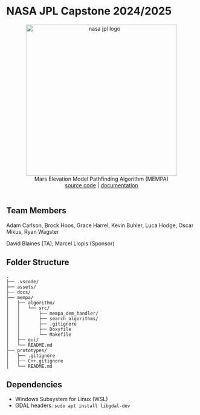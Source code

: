 # NASA JPL Capstone 2024/2025

<div align="center" >
  <img src="https://pasadena-library.net/teens/wp-content/blogs.dir/18/files/sites/18/2017/12/jpl.gif" alt="nasa jpl logo" height="400">
  <br/>
Mars Elevation Model Pathfinding Algorithm (MEMPA)
  <br/>
  <a href="">source code</a> | <a href="">documentation</a>
  <br/>
  <br/>
</div>

## Team Members

  Adam Carlson, Brock Hoos, Grace Harrel, Kevin Buhler, Luca Hodge, Oscar Mikus, Ryan Wagster
  
  David Blaines (TA),  Marcel Llopis (Sponsor)

## Folder Structure
```
.
├── .vscode/
├── assets/
├── docs/
├── mempa/
│   ├── algorithm/
│   │   └── src/
│   │       ├── mempa_dem_handler/
│   │       ├── search_algorithms/
│   │       ├── .gitignore
│   │       ├── Doxyfile
│   │       └── Makefile
│   ├── gui/
│   └── README.md
├── prototypes/
│   ├── .gitignore
│   ├── C++.gitignore
│   └── README.md
```

## Dependencies

- Windows Subsystem for Linux (WSL)
- GDAL headers: ```sudo apt install libgdal-dev```